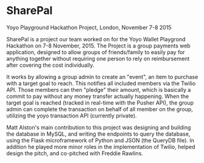 # SharePal
Yoyo Playground Hackathon Project, London, November 7-8 2015

SharePal is a project our team worked on for the Yoyo Wallet Playgrond Hackathon on 7-8 November, 2015. The Project is a group payments web application, designed to allow groups of friends/family to easily pay for anything together without requiring one person to rely on reimbursement after covering the cost individually.

It works by allowing a group admin to create an "event", an item to purchase with a target goal to reach. This notifies all included members via the Twilio API. Those members can then "pledge" their amount, which is basically a commit to pay without any money transfer actually happening. When the target goal is reached (tracked in real-time with the Pusher API), the group admin can complete the transaction on behalf of all member on the group, utilizing the yoyo transaction API (currently private).

Matt Alston's main contribution to this project was designing and building the database in MySQL, and writing the endpoints to query the database, using the Flask microframework of Python and JSON (the QueryDB file). In addition he played more minor roles in the implementation of Twilio, helped design the pitch, and co-pitched with Freddie Rawlins.


